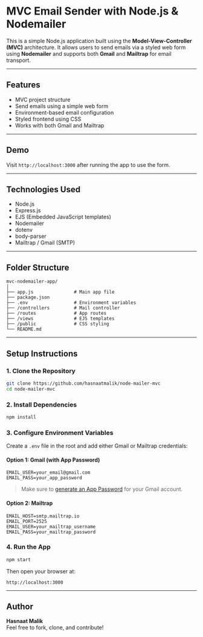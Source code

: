 # MVC Email Sender with Node.js & Nodemailer

This is a simple Node.js application built using the **Model-View-Controller (MVC)** architecture. It allows users to send emails via a styled web form using **Nodemailer** and supports both **Gmail** and **Mailtrap** for email transport.

---

## Features

- MVC project structure
- Send emails using a simple web form
- Environment-based email configuration
- Styled frontend using CSS
- Works with both Gmail and Mailtrap

---

## Demo

Visit `http://localhost:3000` after running the app to use the form.

---

## Technologies Used

- Node.js
- Express.js
- EJS (Embedded JavaScript templates)
- Nodemailer
- dotenv
- body-parser
- Mailtrap / Gmail (SMTP)

---

## Folder Structure

```
mvc-nodemailer-app/
│
├── app.js               # Main app file
├── package.json
├── .env                 # Environment variables
├── /controllers         # Mail controller
├── /routes              # App routes
├── /views               # EJS templates
├── /public              # CSS styling
└── README.md
```

---

## Setup Instructions

### 1. Clone the Repository

```bash
git clone https://github.com/hasnaatmalik/node-mailer-mvc
cd node-mailer-mvc
```

### 2. Install Dependencies

```bash
npm install
```

### 3. Configure Environment Variables

Create a `.env` file in the root and add either Gmail or Mailtrap credentials:

#### Option 1: Gmail (with App Password)

```env
EMAIL_USER=your_email@gmail.com
EMAIL_PASS=your_app_password
```

> Make sure to [generate an App Password](https://myaccount.google.com/apppasswords) for your Gmail account.

#### Option 2: Mailtrap

```env
EMAIL_HOST=smtp.mailtrap.io
EMAIL_PORT=2525
EMAIL_USER=your_mailtrap_username
EMAIL_PASS=your_mailtrap_password
```

### 4. Run the App

```bash
npm start
```

Then open your browser at:

```
http://localhost:3000
```

---

## Author

**Hasnaat Malik**  
Feel free to fork, clone, and contribute!
